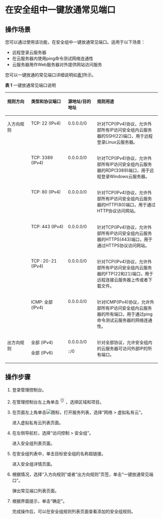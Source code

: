 # 在安全组中一键放通常见端口<a name="SecurityGroup_0005"></a>

## 操作场景<a name="section111711223183718"></a>

您可以通过使用该功能，在安全组中一键放通常见端口。适用于以下场景：

-   远程登录云服务器
-   在云服务器内使用ping命令测试网络连通性
-   云服务器用作Web服务器对外提供网站访问服务

您可以一键放通的常见端口详细说明如[表1](#table117828131111)所示。

**表 1**  一键放通常见端口说明

<a name="table117828131111"></a>
<table><thead align="left"><tr id="row51752851112"><th class="cellrowborder" valign="top" width="15.618438156184384%" id="mcps1.2.5.1.1"><p id="p1417182819110"><a name="p1417182819110"></a><a name="p1417182819110"></a>规则方向</p>
</th>
<th class="cellrowborder" valign="top" width="24.177582241775823%" id="mcps1.2.5.1.2"><p id="p14239310125"><a name="p14239310125"></a><a name="p14239310125"></a>类型和协议端口</p>
</th>
<th class="cellrowborder" valign="top" width="18.97810218978102%" id="mcps1.2.5.1.3"><p id="p2017192813116"><a name="p2017192813116"></a><a name="p2017192813116"></a>源地址/目的地址</p>
</th>
<th class="cellrowborder" valign="top" width="41.225877412258775%" id="mcps1.2.5.1.4"><p id="p18171528121111"><a name="p18171528121111"></a><a name="p18171528121111"></a>规则用途</p>
</th>
</tr>
</thead>
<tbody><tr id="row14179283118"><td class="cellrowborder" rowspan="6" valign="top" width="15.618438156184384%" headers="mcps1.2.5.1.1 "><p id="p517928111110"><a name="p517928111110"></a><a name="p517928111110"></a>入方向规则</p>
</td>
<td class="cellrowborder" valign="top" width="24.177582241775823%" headers="mcps1.2.5.1.2 "><p id="p19261786910"><a name="p19261786910"></a><a name="p19261786910"></a>TCP: 22 (IPv4)</p>
</td>
<td class="cellrowborder" valign="top" width="18.97810218978102%" headers="mcps1.2.5.1.3 "><p id="p95914491420"><a name="p95914491420"></a><a name="p95914491420"></a>0.0.0.0/0</p>
</td>
<td class="cellrowborder" valign="top" width="41.225877412258775%" headers="mcps1.2.5.1.4 "><p id="p145914411142"><a name="p145914411142"></a><a name="p145914411142"></a>针对TCP(IPv4)协议，允许外部所有IP访问安全组内云服务器的SSH(22)端口，用于远程登录Linux云服务器。</p>
</td>
</tr>
<tr id="row81712286114"><td class="cellrowborder" valign="top" headers="mcps1.2.5.1.1 "><p id="p2129124012146"><a name="p2129124012146"></a><a name="p2129124012146"></a>TCP: 3389 (IPv4)</p>
</td>
<td class="cellrowborder" valign="top" headers="mcps1.2.5.1.2 "><p id="p1312918404145"><a name="p1312918404145"></a><a name="p1312918404145"></a>0.0.0.0/0</p>
</td>
<td class="cellrowborder" valign="top" headers="mcps1.2.5.1.3 "><p id="p712914018142"><a name="p712914018142"></a><a name="p712914018142"></a>针对TCP(IPv4)协议，允许外部所有IP访问安全组内云服务器的RDP(3389)端口，用于远程登录Windows云服务器。</p>
</td>
</tr>
<tr id="row855217571135"><td class="cellrowborder" valign="top" headers="mcps1.2.5.1.1 "><p id="p195531457171316"><a name="p195531457171316"></a><a name="p195531457171316"></a>TCP: 80 (IPv4)</p>
</td>
<td class="cellrowborder" valign="top" headers="mcps1.2.5.1.2 "><p id="p1021112616177"><a name="p1021112616177"></a><a name="p1021112616177"></a>0.0.0.0/0</p>
</td>
<td class="cellrowborder" valign="top" headers="mcps1.2.5.1.3 "><p id="p35531857101319"><a name="p35531857101319"></a><a name="p35531857101319"></a>针对TCP(IPv4)协议，允许外部所有IP访问安全组内云服务器的HTTP(80)端口，用于通过HTTP协议访问网站。</p>
</td>
</tr>
<tr id="row155531157121313"><td class="cellrowborder" valign="top" headers="mcps1.2.5.1.1 "><p id="p19553195718131"><a name="p19553195718131"></a><a name="p19553195718131"></a>TCP: 443 (IPv4)</p>
</td>
<td class="cellrowborder" valign="top" headers="mcps1.2.5.1.2 "><p id="p8211112617178"><a name="p8211112617178"></a><a name="p8211112617178"></a>0.0.0.0/0</p>
</td>
<td class="cellrowborder" valign="top" headers="mcps1.2.5.1.3 "><p id="p25539570131"><a name="p25539570131"></a><a name="p25539570131"></a>针对TCP(IPv4)协议，允许外部所有IP访问安全组内云服务器的HTTPS(443)端口，用于通过HTTPS协议访问网站。</p>
</td>
</tr>
<tr id="row1087218311379"><td class="cellrowborder" valign="top" headers="mcps1.2.5.1.1 "><p id="p5498162873817"><a name="p5498162873817"></a><a name="p5498162873817"></a>TCP : 20-21 (IPv4)</p>
</td>
<td class="cellrowborder" valign="top" headers="mcps1.2.5.1.2 "><p id="p254384017387"><a name="p254384017387"></a><a name="p254384017387"></a>0.0.0.0/0</p>
</td>
<td class="cellrowborder" valign="top" headers="mcps1.2.5.1.3 "><p id="p1787253114370"><a name="p1787253114370"></a><a name="p1787253114370"></a>针对TCP(IPv4)协议，允许外部所有IP访问安全组内云服务器的FTP(22和21)端口，用于远程连接云服务器上传或者下载文件。</p>
</td>
</tr>
<tr id="row6188115311135"><td class="cellrowborder" valign="top" headers="mcps1.2.5.1.1 "><p id="p5188353201315"><a name="p5188353201315"></a><a name="p5188353201315"></a>ICMP: 全部 (IPv4)</p>
</td>
<td class="cellrowborder" valign="top" headers="mcps1.2.5.1.2 "><p id="p17188653121313"><a name="p17188653121313"></a><a name="p17188653121313"></a>0.0.0.0/0</p>
</td>
<td class="cellrowborder" valign="top" headers="mcps1.2.5.1.3 "><p id="p6188053181311"><a name="p6188053181311"></a><a name="p6188053181311"></a>针对ICMP(IPv4)协议，允许外部所有IP访问安全组内云服务器的所有端口，用于通过ping命令测试云服务器的网络连通性。</p>
</td>
</tr>
<tr id="row11482558181713"><td class="cellrowborder" valign="top" width="15.618438156184384%" headers="mcps1.2.5.1.1 "><p id="p2048355871719"><a name="p2048355871719"></a><a name="p2048355871719"></a>出方向规则</p>
</td>
<td class="cellrowborder" valign="top" width="24.177582241775823%" headers="mcps1.2.5.1.2 "><p id="p321741193111"><a name="p321741193111"></a><a name="p321741193111"></a>全部 (IPv4)</p>
<p id="p6217217317"><a name="p6217217317"></a><a name="p6217217317"></a>全部 (IPv6)</p>
</td>
<td class="cellrowborder" valign="top" width="18.97810218978102%" headers="mcps1.2.5.1.3 "><p id="p19483858111718"><a name="p19483858111718"></a><a name="p19483858111718"></a>0.0.0.0/0</p>
<p id="p9373131013114"><a name="p9373131013114"></a><a name="p9373131013114"></a>::/0</p>
</td>
<td class="cellrowborder" valign="top" width="41.225877412258775%" headers="mcps1.2.5.1.4 "><p id="p748375814179"><a name="p748375814179"></a><a name="p748375814179"></a>针对全部协议，允许安全组内的云服务器可访问外部IP的所有端口。</p>
</td>
</tr>
</tbody>
</table>

## 操作步骤<a name="section423982018414"></a>

1.  登录管理控制台。
2.  在管理控制台左上角单击![](figures/icon-region.png)，选择区域和项目。
3.  在页面左上角单击![](figures/zh-cn_image_0000001646961692.png)图标，打开服务列表，选择“网络 \> 虚拟私有云”。

    进入虚拟私有云列表页面。

4.  在左侧导航栏，选择“访问控制 \> 安全组”。

    进入安全组列表页面。

5.  在安全组列表中，单击目标安全组的名称超链接。

    进入安全组详情页面。

6.  根据情况，选择“入方向规则”或者“出方向规则”页签，单击“一键放通常见端口”。

    弹出常见端口列表页面。

7.  根据界面提示，单击“确定”。

    完成操作后，可以在安全组规则列表页面查看添加的安全组规则。


